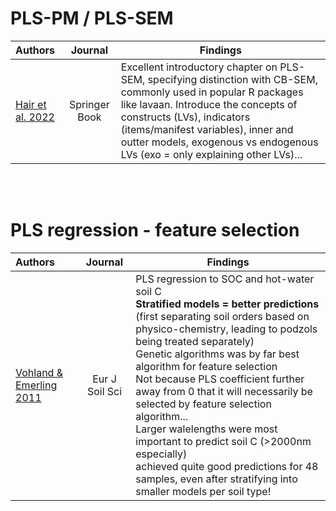# PLS-PM / PLS-SEM

|Authors|Journal|Findings|
|:---|:-----: |--------------------------------------|
[Hair et al. 2022](https://link.springer.com/chapter/10.1007/978-3-030-80519-7_1)|Springer Book|Excellent introductory chapter on PLS-SEM, specifying distinction with CB-SEM, commonly used in popular R packages like lavaan. Introduce the concepts of constructs (LVs), indicators (items/manifest variables), inner and outter models, exogenous vs endogenous LVs (exo = only explaining other LVs)...|

<br>
<br>

# PLS regression - feature selection

|Authors|Journal|Findings|
|:---|:-----:|--------------------------------------|
[Vohland & Emerling 2011](https://bsssjournals.onlinelibrary.wiley.com/doi/full/10.1111/j.1365-2389.2011.01369.x)|Eur J Soil Sci|PLS regression to SOC and hot-water soil C <br> **Stratified models = better predictions** (first separating soil orders based on physico-chemistry, leading to podzols being treated separately) <br> Genetic algorithms was by far best algorithm for feature selection <br> Not because PLS coefficient further away from 0 that it will necessarily be selected by feature selection algorithm... <br> Larger walelengths were most important to predict soil C (>2000nm especially) <br> achieved quite good predictions for 48 samples, even after stratifying into smaller models per soil type!|


